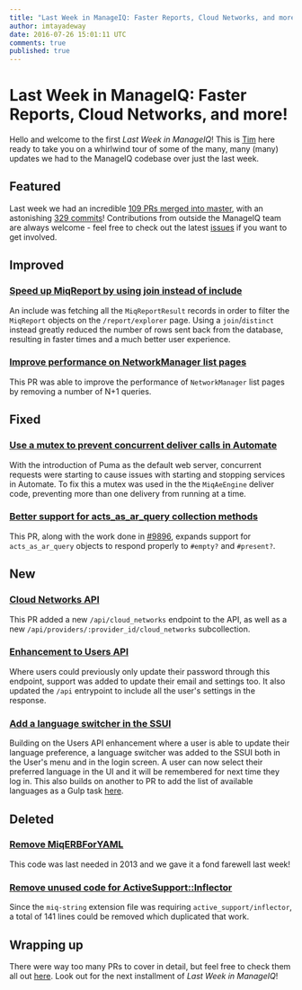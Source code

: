 ```yaml
---
title: "Last Week in ManageIQ: Faster Reports, Cloud Networks, and more!"
author: imtayadeway
date: 2016-07-26 15:01:11 UTC
comments: true
published: true
---
```


# Last Week in ManageIQ: Faster Reports, Cloud Networks, and more!

Hello and welcome to the first *Last Week in ManageIQ*! This is
[Tim](https://twitter.com/imtayadeway) here ready to take you on a
whirlwind tour of some of the many, many (many) updates we had to the
ManageIQ codebase over just the last week.

## Featured

Last week we had an incredible
[109 PRs merged into master][PRs merged last week], with an astonishing
[329 commits][Commits merged last week]! Contributions from outside
the ManageIQ team are always welcome - feel free to check out the
latest [issues](https://github.com/manageiq/manageiq/issues) if you
want to get involved.

## Improved

### [Speed up MiqReport by using join instead of include](https://github.com/ManageIQ/manageiq/pull/9930)

An include was fetching all the `MiqReportResult` records in order to
filter the `MiqReport` objects on the `/report/explorer` page. Using a
`join`/`distinct` instead greatly reduced the number of rows sent back
from the database, resulting in faster times and a much better user
experience.

### [Improve performance on NetworkManager list pages](https://github.com/ManageIQ/manageiq/pull/9824)

This PR was able to improve the performance of `NetworkManager` list
pages by removing a number of N+1 queries.

## Fixed

### [Use a mutex to prevent concurrent deliver calls in Automate](https://github.com/ManageIQ/manageiq/pull/9903)

With the introduction of Puma as the default web server, concurrent
requests were starting to cause issues with starting and stopping
services in Automate. To fix this a mutex was used in the the
`MiqAeEngine` deliver code, preventing more than one delivery from
running at a time.

### [Better support for acts_as_ar_query collection methods](https://github.com/ManageIQ/manageiq/pull/9901)

This PR, along with the work done in
[#9896](https://github.com/ManageIQ/manageiq/pull/9896), expands
support for `acts_as_ar_query` objects to respond properly to
`#empty?` and `#present?`.

## New

### [Cloud Networks API](https://github.com/ManageIQ/manageiq/pull/9926)

This PR added a new `/api/cloud_networks` endpoint to the API, as well
as a new `/api/providers/:provider_id/cloud_networks` subcollection.

### [Enhancement to Users API](https://github.com/ManageIQ/manageiq/pull/9801)

Where users could previously only update their password through this
endpoint, support was added to update their email and settings too. It
also updated the `/api` entrypoint to include all the user's settings
in the response.

### [Add a language switcher in the SSUI](https://github.com/ManageIQ/manageiq-ui-self_service/pull/80)

Building on the Users API enhancement where a user is able to update
their language preference, a language switcher was added to the SSUI
both in the User's menu and in the login screen. A user can now select
their preferred language in the UI and it will be remembered for next
time they log in. This also builds on another to PR to add the list of
available languages as a Gulp task
[here](https://github.com/ManageIQ/manageiq-ui-self_service/pull/77).

## Deleted

### [Remove MiqERBForYAML](https://github.com/ManageIQ/manageiq/pull/9899)

This code was last needed in 2013 and we gave it a fond farewell last week!

### [Remove unused code for ActiveSupport::Inflector](https://github.com/ManageIQ/manageiq/pull/9900)

Since the `miq-string` extension file was requiring
`active_support/inflector`, a total of 141 lines could be removed
which duplicated that work.

## Wrapping up

There were way too many PRs to cover in detail, but feel free to check
them all out [here][PRs merged last week]. Look out for the next
installment of *Last Week in ManageIQ*!

[PRs merged last week]: https://github.com/ManageIQ/manageiq/pulls?page=1&q=is%3Apr+is%3Amerged+base%3Amaster+merged%3A%222016-07-16+..+2016-07-22%22+sort%3Acreated-desc&utf8=%E2%9C%93
[Commits merged last week]: https://github.com/manageiq/manageiq/compare/master@%7B2016-07-16%7D...@%7B2016-07-22%7D
